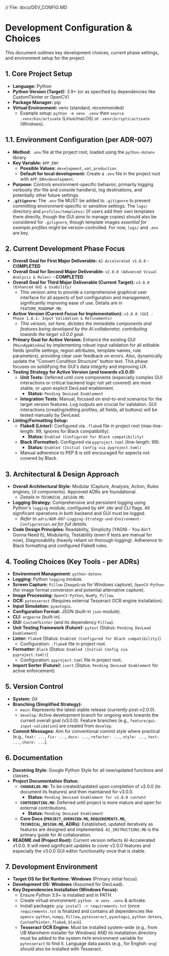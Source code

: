 // File: docs/DEV_CONFIG.MD
# Development Configuration & Choices

This document outlines key development choices, current phase settings, and environment setup for the project.

## 1. Core Project Setup
*   **Language:** Python
*   **Python Version (Target):** 3.9+ (or as specified by dependencies like CustomTkinter or OpenCV)
*   **Package Manager:** pip
*   **Virtual Environment:** venv (standard, recommended)
    *   Example setup: `python -m venv .venv` then `source .venv/bin/activate` (Linux/macOS) or `.venv\Scripts\activate` (Windows).

## 1.1. Environment Configuration (per ADR-007)
*   **Method:** `.env` file at the project root, loaded using the `python-dotenv` library.
*   **Key Variable:** `APP_ENV`
    *   **Possible Values:** `development`, `uat`, `production`.
    *   **Default for local development:** Create a `.env` file in the project root with `APP_ENV=development`.
*   **Purpose:** Controls environment-specific behavior, primarily logging verbosity (for file and console handlers), log destinations, and potentially other future settings.
*   **`.gitignore`:** The `.env` file MUST be added to `.gitignore` to prevent committing environment-specific or sensitive settings. The `logs/` directory and `profiles/templates/` (if users add their own templates there directly, though the GUI aims to manage copies) should also be considered for `.gitignore`, though template images *essential for example profiles* might be version-controlled. For now, `logs/` and `.env` are key.

## 2. Current Development Phase Focus
*   **Overall Goal for First Major Deliverable:** `AI-Accelerated v1.0.0` - **COMPLETED**
*   **Overall Goal for Second Major Deliverable:** `v2.0.0 (Advanced Visual Analysis & Rules)` - **COMPLETED**
*   **Overall Goal for Third Major Deliverable (Current Target):** `v3.0.0 (Enhanced GUI & Usability)`
    *   This version aims to provide a comprehensive graphical user interface for all aspects of bot configuration and management, significantly improving ease of use. Details are in `FEATURE_ROADMAP.MD`.
*   **Active Version (Current Focus for Implementation):** `v3.0.0 (GUI - Phase 1.8.1: Input Validation & Refinements)`
    *   *This version, set here, dictates the immediate components and features being developed by the AI collaborator, contributing towards the larger v3.0.0 goal.*
*   **Primary Goal for Active Version:** Enhance the existing GUI (`MainAppWindow`) by implementing robust input validation for all editable fields (profile settings, region attributes, template names, rule parameters), providing clear user feedback on errors. Also, dynamically update the "Convert Condition Structure" button text. This phase focuses on solidifying the GUI's data integrity and improving UX.
*   **Testing Strategy for Active Version (and towards v3.0.0):**
    *   **Unit Tests:** Deferred until core components (especially complex GUI interactions or critical backend logic not yet covered) are more stable, or upon explicit DevLead enablement.
        *   **Status:** `Pending DevLead Enablement`
    *   **Integration Tests:** Manual, focused on end-to-end scenarios for the target version features. Log outputs are crucial for validation. GUI interactions (creating/editing profiles, all fields, all buttons) will be tested manually by DevLead.
*   **Linting/Formatting Setup:**
    *   **Flake8 (Linter):** Configured via `.flake8` file in project root (max-line-length: 99, ignores for Black compatibility).
        *   **Status:** `Enabled (Configured for Black compatibility)`
    *   **Black (Formatter):** Configured via `pyproject.toml` (line-length: 99).
        *   **Status:** `Enabled (Initial Config via pyproject.toml)`
    *   Manual adherence to PEP 8 is still encouraged for aspects not covered by Black.

## 3. Architectural & Design Approach
*   **Overall Architectural Style:** Modular (Capture, Analysis, Action, Rules engines, UI components). Approved ADRs are foundational.
    *   *Details in `TECHNICAL_DESIGN.MD`.*
*   **Logging Strategy:** Comprehensive and persistent logging using Python's `logging` module, configured by `APP_ENV` and CLI flags. All significant operations in both backend and GUI must be logged.
    *   *Refer to `adrs/ADR-007-Logging-Strategy-and-Environment-Configuration.md` for full details.*
*   **Code Design Principles:** Readability, Simplicity (YAGNI - You Ain't Gonna Need It), Modularity, Testability (even if tests are manual for now), Diagnosability (heavily reliant on thorough logging). Adherence to Black formatting and configured Flake8 rules.

## 4. Tooling Choices (Key Tools - per ADRs)
*   **Environment Management:** `python-dotenv`
*   **Logging:** Python `logging` module.
*   **Screen Capture:** `Pillow` (`ImageGrab` for Windows capture), `OpenCV-Python` (for image format conversion and potential alternative capture).
*   **Image Processing:** `OpenCV-Python`, `NumPy`, `Pillow`.
*   **OCR:** `pytesseract` (Requires external Tesseract OCR engine installation).
*   **Input Simulation:** `pyautogui`.
*   **Configuration Format:** JSON (built-in `json` module).
*   **CLI:** `argparse` (built-in).
*   **GUI:** `CustomTkinter` (and its dependency `Pillow`).
*   **Unit Testing Framework (Future):** `pytest` (Status: `Pending DevLead Enablement`)
*   **Linter:** `Flake8` (Status: `Enabled (Configured for Black compatibility)`)
    *   Configuration: `.flake8` file in project root.
*   **Formatter:** `Black` (Status: `Enabled (Initial Config via pyproject.toml)`)
    *   Configuration: `pyproject.toml` file in project root.
*   **Import Sorter (Future):** `isort` (Status: `Pending DevLead Enablement` for active enforcement)

## 5. Version Control
*   **System:** Git
*   **Branching (Simplified Strategy):**
    *   `main`: Represents the latest stable release (currently post-v2.0.0).
    *   `develop`: Active development branch for ongoing work towards the current overall goal (v3.0.0). Feature branches (e.g., `feature/gui-input-validation`) are created from `develop`.
*   **Commit Messages:** Aim for conventional commit style where practical (e.g., `feat: ...`, `fix: ...`, `docs: ...`, `refactor: ...`, `style: ...`, `test: ...`, `chore: ...`).

## 6. Documentation
*   **Docstring Style:** Google Python Style for all new/updated functions and classes.
*   **Project Documentation Status:**
    *   **`CHANGELOG.MD`:** To be created/updated upon completion of v2.0.0 (to document its features) and then maintained for v3.0.0.
        *   **Status:** `Pending DevLead Enablement for v2.0.0 content`
    *   **`CONTRIBUTING.MD`:** Deferred until project is more mature and open for external contributions.
        *   **Status:** `Pending DevLead Enablement`
    *   **Core Docs (`PROJECT_OVERVIEW.MD`, `REQUIREMENTS.MD`, `TECHNICAL_DESIGN.MD`, ADRs):** Established, updated iteratively as features are designed and implemented. `AI_INSTRUCTIONS.MD` is the primary guide for AI collaboration.
*   **README.md (Project Root):** Current version reflects AI-Accelerated v1.0.0. It will need significant updates to cover v2.0.0 features and especially the v3.0.0 GUI editor functionality once that is stable.

## 7. Development Environment
*   **Target OS for Bot Runtime:** **Windows** (Primary initial focus).
*   **Development OS:** **Windows** (Assumed for DevLead).
*   **Key Dependencies Installation (Windows Focus):**
    *   Ensure Python 3.9+ is installed and in PATH.
    *   Create virtual environment: `python -m venv .venv` & activate.
    *   Install packages: `pip install -r requirements.txt` (once `requirements.txt` is finalized and contains all dependencies like `opencv-python`, `numpy`, `Pillow`, `pytesseract`, `pyautogui`, `python-dotenv`, `CustomTkinter`, `flake8`, `black`).
    *   **Tesseract OCR Engine:** Must be installed system-wide (e.g., from UB Mannheim installer for Windows) AND its installation directory must be added to the system `PATH` environment variable for `pytesseract` to find it. Language data packs (e.g., for English: `eng`) should also be installed with Tesseract.